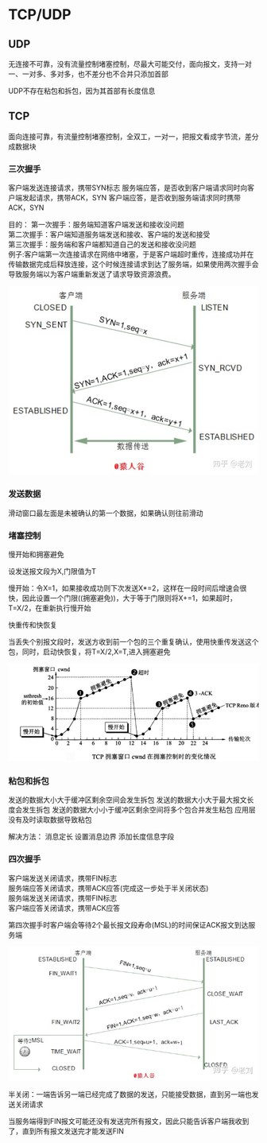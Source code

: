 # TCP/UDP

## UDP
无连接不可靠，没有流量控制堵塞控制，尽最大可能交付，面向报文，支持一对一、一对多、多对多，也不差分也不合并只添加首部

UDP不存在粘包和拆包，因为其首部有长度信息


## TCP
面向连接可靠，有流量控制堵塞控制，全双工，一对一，把报文看成字节流，差分成数据块

### 三次握手
客户端发送连接请求，携带SYN标志
服务端应答，是否收到客户端请求同时向客户端发起请求，携带ACK，SYN
客户端应答，是否收到服务端请求同时携带ACK，SYN

目的：
第一次握手：服务端知道客户端发送和接收没问题   
第二次握手：客户端知道服务端发送和接收、客户端的发送和接受   
第三次握手：服务端和客户端都知道自己的发送和接收没问题  
例子:客户端第一次连接请求在网络中堵塞，于是客户端超时重传，连接成功并在传输数据完成后释放连接，这个时候连接请求到达了服务端，如果使用两次握手会导致服务端以为客户端重新发送了请求导致资源浪费。　　

![](../../images/three-way_shakehand.jpg)

### 发送数据

滑动窗口最左面是未被确认的第一个数据，如果确认则往前滑动

### 堵塞控制

慢开始和拥塞避免

设发送报文段为X,门限值为T

慢开始：令X=1，如果接收成功则下次发送X*=2，这样在一段时间后增速会很快，因此设置一个门限((拥塞避免))，大于等于门限则将X+=1，如果超时，T=X/2，在重新执行慢开始

快重传和快恢复

当丢失个别报文段时，发送方收到前一个包的三个重复确认，使用快重传发送这个包，同时，启动快恢复，将T=X/2,X=T,进入拥塞避免

![](../../images/congestion_control.jpg)


### 粘包和拆包
发送的数据大小大于缓冲区剩余空间会发生拆包
发送的数据大小大于最大报文长度会发生拆包
发送的数据大小小于缓冲区剩余空间将多个包合并发生粘包
应用层没有及时读取数据导致粘包

解决方法：
消息定长
设置消息边界
添加长度信息字段


### 四次握手
客户端发送关闭请求，携带FIN标志  
服务端应答关闭请求，携带ACK应答(完成这一步处于半关闭状态)  
服务端发送关闭请求，携带FIN标志  
客户端应答关闭请求，携带ACK应答  

第四次握手时客户端会等待2个最长报文段寿命(MSL)的时间保证ACK报文到达服务端

![](../../images/four-way_shakehand.jpg)

半关闭：一端告诉另一端已经完成了数据的发送，只能接受数据，直到另一端也发送关闭请求

当服务端得到FIN报文可能还没有发送完所有报文，因此只能告诉客户端我收到了，直到所有报文发送完才能发送FIN

